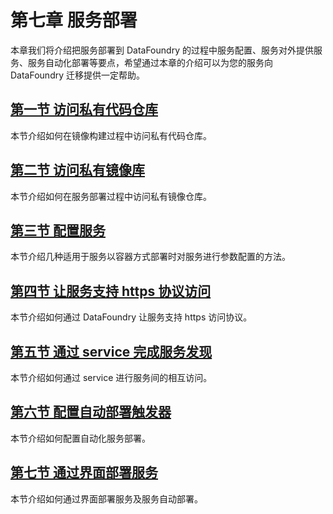 # 第七章 服务部署

本章我们将介绍把服务部署到 DataFoundry 的过程中服务配置、服务对外提供服务、服务自动化部署等要点，希望通过本章的介绍可以为您的服务向 DataFoundry 迁移提供一定帮助。   

## [第一节 访问私有代码仓库](01_Access_Private_Code_Repos.md)  

本节介绍如何在镜像构建过程中访问私有代码仓库。
    
## [第二节 访问私有镜像库](02_Access_Private_Image_Registry.md)   

本节介绍如何在服务部署过程中访问私有镜像仓库。

## [第三节 配置服务](03_Config_Service.md)   

本节介绍几种适用于服务以容器方式部署时对服务进行参数配置的方法。
    
## [第四节 让服务支持 https 协议访问](04_Router_Configuration.md)   

本节介绍如何通过 DataFoundry 让服务支持 https 访问协议。
    
## [第五节 通过 service 完成服务发现](05_Service_Discovery.md)   

本节介绍如何通过 service 进行服务间的相互访问。

## [第六节 配置自动部署触发器](06_Config_Deploy_Trigger.md)   

本节介绍如何配置自动化服务部署。

## [第七节 通过界面部署服务](07_Deploy_GUI.md)   

本节介绍如何通过界面部署服务及服务自动部署。